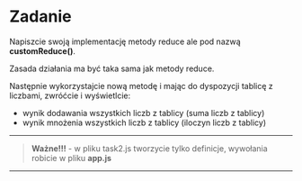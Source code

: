 # Zadanie

Napiszcie swoją implementację metody reduce ale pod nazwą **customReduce()**.

Zasada działania ma być taka sama jak metody reduce.

Następnie wykorzystajcie nową metodę i mając do dyspozycji tablicę z liczbami, zwróćcie i wyświetlcie:
- wynik dodawania wszystkich liczb z tablicy (suma liczb z tablicy)
- wynik mnożenia wszystkich liczb z tablicy (iloczyn liczb z tablicy)


---
> **Ważne!!!** - w pliku task2.js tworzycie tylko definicje, wywołania robicie w pliku **app.js**
---


